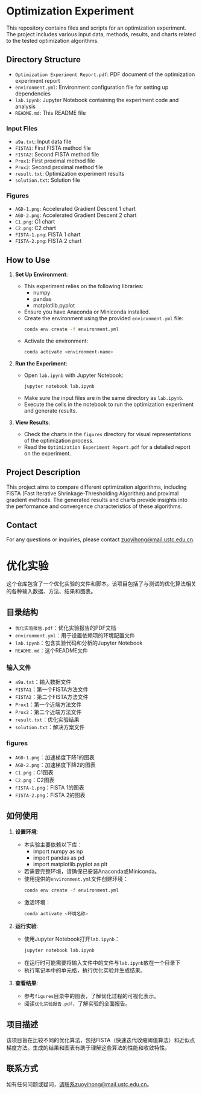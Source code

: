 # Optimization Experiment

This repository contains files and scripts for an optimization experiment. The project includes various input data, methods, results, and charts related to the tested optimization algorithms.

## Directory Structure
- `Optimization Experiment Report.pdf`: PDF document of the optimization experiment report
- `environment.yml`: Environment configuration file for setting up dependencies
- `lab.ipynb`: Jupyter Notebook containing the experiment code and analysis
- `README.md`: This README file

### Input Files
- `a9a.txt`: Input data file
- `FISTA1`: First FISTA method file
- `FISTA2`: Second FISTA method file
- `Prox1`: First proximal method file
- `Prox2`: Second proximal method file
- `result.txt`: Optimization experiment results
- `solution.txt`: Solution file

### Figures
- `AGD-1.png`: Accelerated Gradient Descent 1 chart
- `AGD-2.png`: Accelerated Gradient Descent 2 chart
- `C1.png`: C1 chart
- `C2.png`: C2 chart
- `FISTA-1.png`: FISTA 1 chart
- `FISTA-2.png`: FISTA 2 chart

## How to Use

1. **Set Up Environment**:
    - This experiment relies on the following libraries:
      * numpy
      * pandas
      * matplotlib.pyplot
    - Ensure you have Anaconda or Miniconda installed.
    - Create the environment using the provided `environment.yml` file:
      ```sh
      conda env create -f environment.yml
      ```
    - Activate the environment:
      ```sh
      conda activate <environment-name>
      ```

2. **Run the Experiment**:
    - Open `lab.ipynb` with Jupyter Notebook:
      ```sh
      jupyter notebook lab.ipynb
      ```
    - Make sure the input files are in the same directory as `lab.ipynb`.
    - Execute the cells in the notebook to run the optimization experiment and generate results.

3. **View Results**:
    - Check the charts in the `figures` directory for visual representations of the optimization process.
    - Read the `Optimization Experiment Report.pdf` for a detailed report on the experiment.

## Project Description

This project aims to compare different optimization algorithms, including FISTA (Fast Iterative Shrinkage-Thresholding Algorithm) and proximal gradient methods. The generated results and charts provide insights into the performance and convergence characteristics of these algorithms.

## Contact

For any questions or inquiries, please contact zuoyihong@mail.ustc.edu.cn.


# 优化实验

这个仓库包含了一个优化实验的文件和脚本。该项目包括了与测试的优化算法相关的各种输入数据、方法、结果和图表。

## 目录结构
- `优化实验报告.pdf`：优化实验报告的PDF文档
- `environment.yml`：用于设置依赖项的环境配置文件
- `lab.ipynb`：包含实验代码和分析的Jupyter Notebook
- `README.md`：这个README文件
### 输入文件
- `a9a.txt`：输入数据文件
- `FISTA1`：第一个FISTA方法文件
- `FISTA2`：第二个FISTA方法文件
- `Prox1`：第一个近端方法文件
- `Prox2`：第二个近端方法文件
- `result.txt`：优化实验结果
- `solution.txt`：解决方案文件

### figures
- `AGD-1.png`：加速梯度下降1的图表
- `AGD-2.png`：加速梯度下降2的图表
- `C1.png`：C1图表
- `C2.png`：C2图表
- `FISTA-1.png`：FISTA 1的图表
- `FISTA-2.png`：FISTA 2的图表



## 如何使用

1. **设置环境**:
    - 本实验主要依赖以下库：
      * import numpy as np
      * import pandas as pd
      * import matplotlib.pyplot as plt
    - 若需要完整环境，请确保已安装Anaconda或Miniconda。
    - 使用提供的`environment.yml`文件创建环境：
      ```sh
      conda env create -f environment.yml
      ```
    - 激活环境：
      ```sh
      conda activate <环境名称>
      ```

2. **运行实验**:
    - 使用Jupyter Notebook打开`lab.ipynb`：
      ```sh
      jupyter notebook lab.ipynb
      ```
    - 在运行时可能需要将输入文件中的文件与`lab.ipynb`放在一个目录下
    - 执行笔记本中的单元格，执行优化实验并生成结果。

3. **查看结果**:
    - 参考`figures`目录中的图表，了解优化过程的可视化表示。
    - 阅读`优化实验报告.pdf`，了解实验的全面报告。

## 项目描述

该项目旨在比较不同的优化算法，包括FISTA（快速迭代收缩阈值算法）和近似点梯度方法。生成的结果和图表有助于理解这些算法的性能和收敛特性。

## 联系方式

如有任何问题或疑问，请联系zuoyihong@mail.ustc.edu.cn。




